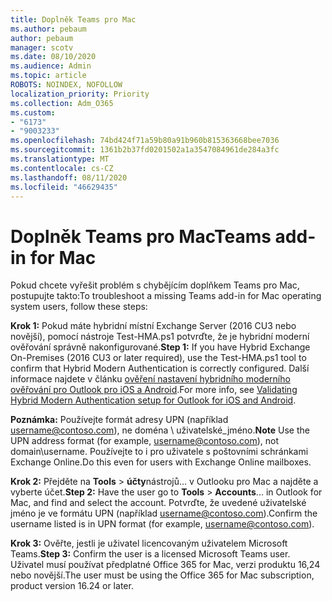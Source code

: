 ```yaml
---
title: Doplněk Teams pro Mac
ms.author: pebaum
author: pebaum
manager: scotv
ms.date: 08/10/2020
ms.audience: Admin
ms.topic: article
ROBOTS: NOINDEX, NOFOLLOW
localization_priority: Priority
ms.collection: Adm_O365
ms.custom:
- "6173"
- "9003233"
ms.openlocfilehash: 74bd424f71a59b80a91b960b815363668bee7036
ms.sourcegitcommit: 1361b2b37fd0201502a1a3547084961de284a3fc
ms.translationtype: MT
ms.contentlocale: cs-CZ
ms.lasthandoff: 08/11/2020
ms.locfileid: "46629435"
---
```

# <a name="teams-add-in-for-mac"></a><span data-ttu-id="0e3dd-102">Doplněk Teams pro Mac</span><span class="sxs-lookup"><span data-stu-id="0e3dd-102">Teams add-in for Mac</span></span>

<span data-ttu-id="0e3dd-103">Pokud chcete vyřešit problém s chybějícím doplňkem Teams pro Mac, postupujte takto:</span><span class="sxs-lookup"><span data-stu-id="0e3dd-103">To troubleshoot a missing Teams add-in for Mac operating system users, follow these steps:</span></span>

<span data-ttu-id="0e3dd-104">**Krok 1:** Pokud máte hybridní místní Exchange Server (2016 CU3 nebo novější), pomocí nástroje Test-HMA.ps1 potvrďte, že je hybridní moderní ověřování správně nakonfigurované.</span><span class="sxs-lookup"><span data-stu-id="0e3dd-104">**Step 1:** If you have Hybrid Exchange On-Premises (2016 CU3 or later required), use the Test-HMA.ps1 tool to confirm that Hybrid Modern Authentication is correctly configured.</span></span> <span data-ttu-id="0e3dd-105">Další informace najdete v článku [ověření nastavení hybridního moderního ověřování pro Outlook pro iOS a Android](https://aka.ms/AA980zq).</span><span class="sxs-lookup"><span data-stu-id="0e3dd-105">For more info, see [Validating Hybrid Modern Authentication setup for Outlook for iOS and Android](https://aka.ms/AA980zq).</span></span>  

<span data-ttu-id="0e3dd-106">**Poznámka:** Používejte formát adresy UPN (například [username@contoso.com](mailto:username@contoso.com)), ne doména \ uživatelské_jméno.</span><span class="sxs-lookup"><span data-stu-id="0e3dd-106">**Note** Use the UPN address format (for example, [username@contoso.com](mailto:username@contoso.com)), not domain\username.</span></span> <span data-ttu-id="0e3dd-107">Používejte to i pro uživatele s poštovními schránkami Exchange Online.</span><span class="sxs-lookup"><span data-stu-id="0e3dd-107">Do this even for users with Exchange Online mailboxes.</span></span>

<span data-ttu-id="0e3dd-108">**Krok 2:** Přejděte na **Tools**  >  **účty**nástrojů... v Outlooku pro Mac a najděte a vyberte účet.</span><span class="sxs-lookup"><span data-stu-id="0e3dd-108">**Step 2:** Have the user go to **Tools** > **Accounts**... in Outlook for Mac, and find and select the account.</span></span> <span data-ttu-id="0e3dd-109">Potvrďte, že uvedené uživatelské jméno je ve formátu UPN (například [username@contoso.com](mailto:username@contoso.com)).</span><span class="sxs-lookup"><span data-stu-id="0e3dd-109">Confirm the username listed is in UPN format (for example, [username@contoso.com](mailto:username@contoso.com)).</span></span>

<span data-ttu-id="0e3dd-110">**Krok 3:** Ověřte, jestli je uživatel licencovaným uživatelem Microsoft Teams.</span><span class="sxs-lookup"><span data-stu-id="0e3dd-110">**Step 3:** Confirm the user is a licensed Microsoft Teams user.</span></span> <span data-ttu-id="0e3dd-111">Uživatel musí používat předplatné Office 365 for Mac, verzi produktu 16,24 nebo novější.</span><span class="sxs-lookup"><span data-stu-id="0e3dd-111">The user must be using the Office 365 for Mac subscription, product version 16.24 or later.</span></span>